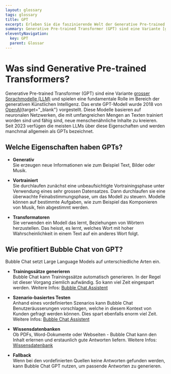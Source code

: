 ```yaml
---
layout: glossary
tags: glossary
title: GPT
excerpt: Erleben Sie die faszinierende Welt der Generative Pre-trained Transformer (GPT) - die bahnbrechenden Sprachmodelle im Bereich Künstliche Intelligenz. Lassen Sie sich von den kreativen Möglichkeiten dieser neuronalen Netzwerke verzaubern, die menschenähnliche Inhalte generieren können. Erfahren Sie mehr über GPTs und ihre Entwicklung seit der Einführung durch OpenAI im Jahr 2018.
summary: Generative Pre-trained Transformer (GPT) sind eine Variante [grosser Sprachmodelle (LLM)](/glossar/grosse-sprachmodelle/) und spielen eine fundamentale Rolle im Bereich der generativen Künstlichen Intelligenz. Das erste GPT-Modell wurde 2018 von [OpenAI](https://openai.com/){target="_blank"} vorgestellt. Diese Modelle basieren auf neuronalen Netzwerken, die mit umfangreichen Mengen an Texten trainiert worden sind und fähig sind, neue menschenähnliche Inhalte zu kreieren. Seit 2023 verfügen die meisten LLMs über diese Eigenschaften und werden manchmal allgemein als GPTs bezeichnet.
eleventyNavigation:
  key: GPT
  parent: Glossar
---
```


# Was sind Generative Pre-trained Transformers?

Generative Pre-trained Transformer (GPT) sind eine Variante [grosser Sprachmodelle (LLM)](/glossar/grosse-sprachmodelle/) und spielen eine fundamentale Rolle im Bereich der generativen Künstlichen Intelligenz. Das erste GPT-Modell wurde 2018 von [OpenAI](https://openai.com/){target="_blank"} vorgestellt. Diese Modelle basieren auf neuronalen Netzwerken, die mit umfangreichen Mengen an Texten trainiert worden sind und fähig sind, neue menschenähnliche Inhalte zu kreieren. Seit 2023 verfügen die meisten LLMs über diese Eigenschaften und werden manchmal allgemein als GPTs bezeichnet.

## Welche Eigenschaften haben GPTs?

- **Generativ**<br>Sie erzeugen neue Informationen wie zum Beispiel Text, Bilder oder Musik.

- **Vortrainiert**<br>Sie durchlaufen zunächst eine unbeaufsichtigte Vortrainingsphase unter Verwendung eines sehr grossen Datensatzes. Dann durchlaufen sie eine überwachte Feinabstimmungsphase, um das Modell zu steuern. Modelle können auf bestimmte Aufgaben, wie zum Beispiel das Komponieren von Musik, fein abgestimmt werden.

- **Transformatoren**<br>Sie verwenden ein Modell das lernt, Beziehungen von Wörtern herzustellen. Das heisst, es lernt, welches Wort mit hoher Wahrscheinlichkeit in einem Text auf ein anderes Wort folgt.

## Wie profitiert Bubble Chat von GPT?
Bubble Chat setzt Large Language Models auf unterschiedliche Arten ein.

- **Trainingssätze generieren**<br> Bubble Chat kann Trainingssätze automatisch generieren. In der Regel ist dieser Vorgang ziemlich aufwändig. So kann viel Zeit eingespart werden. Weitere Infos: [Bubble Chat Assistent](/blog/bubble-chat-assistent/)

- **Szenario-basiertes Testen**<br> Anhand eines vordefinierten Szenarios kann Bubble Chat Benutzeräusserungen vorschlagen, welche in diesem Kontext von Kunden gefragt werden können. Dies spart ebenfalls enorm viel Zeit. Weitere Infos: [Bubble Chat Assistent](/blog/bubble-chat-assistent/)

- **Wissensdatenbanken**<br> Ob PDFs, Word-Dokumente oder Webseiten - Bubble Chat kann den Inhalt erlernen und erstaunlich gute Antworten liefern. Weitere Infos: [Wissensdatenbank](/funktionen/wissensdatenbanken/)

- **Fallback**<br> Wenn bei den vordefinierten Quellen keine Antworten gefunden werden, kann Bubble Chat GPT nutzen, um passende Antworten zu generieren.

